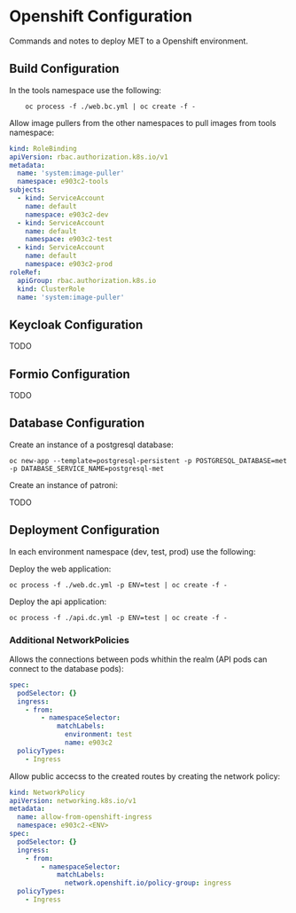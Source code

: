 # Openshift Configuration

Commands and notes to deploy MET to a Openshift environment.

## Build Configuration

In the tools namespace use the following:

```
    oc process -f ./web.bc.yml | oc create -f -
```

Allow image pullers from the other namespaces to pull images from tools namespace:

```yaml
kind: RoleBinding
apiVersion: rbac.authorization.k8s.io/v1
metadata:
  name: 'system:image-puller'
  namespace: e903c2-tools
subjects:
  - kind: ServiceAccount
    name: default
    namespace: e903c2-dev
  - kind: ServiceAccount
    name: default
    namespace: e903c2-test
  - kind: ServiceAccount
    name: default
    namespace: e903c2-prod
roleRef:
  apiGroup: rbac.authorization.k8s.io
  kind: ClusterRole
  name: 'system:image-puller'
```

## Keycloak Configuration

TODO

## Formio Configuration

TODO

## Database Configuration

Create an instance of a postgresql database:

```
oc new-app --template=postgresql-persistent -p POSTGRESQL_DATABASE=met -p DATABASE_SERVICE_NAME=postgresql-met
```

Create an instance of patroni:

TODO

## Deployment Configuration

In each environment namespace (dev, test, prod) use the following:

Deploy the web application:
```
oc process -f ./web.dc.yml -p ENV=test | oc create -f -
```

Deploy the api application:
```
oc process -f ./api.dc.yml -p ENV=test | oc create -f -
```

### Additional NetworkPolicies

Allows the connections between pods whithin the realm (API pods can connect to the database pods):

```yaml
spec:
  podSelector: {}
  ingress:
    - from:
        - namespaceSelector:
            matchLabels:
              environment: test
              name: e903c2
  policyTypes:
    - Ingress
```

Allow public accecss to the created routes by creating the network policy:

```yaml
kind: NetworkPolicy
apiVersion: networking.k8s.io/v1
metadata:
  name: allow-from-openshift-ingress
  namespace: e903c2-<ENV>
spec:
  podSelector: {}
  ingress:
    - from:
        - namespaceSelector:
            matchLabels:
              network.openshift.io/policy-group: ingress
  policyTypes:
    - Ingress
```
